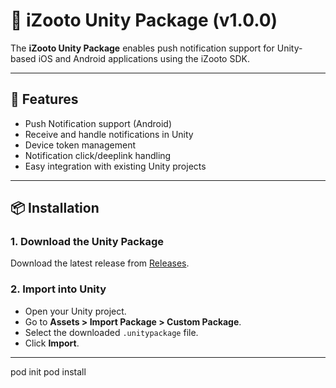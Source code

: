 # 📢 iZooto Unity Package (v1.0.0)

The **iZooto Unity Package** enables push notification support for Unity-based iOS and Android applications using the iZooto SDK.

---

## 🚀 Features
- Push Notification support (Android)  
- Receive and handle notifications in Unity  
- Device token management  
- Notification click/deeplink handling  
- Easy integration with existing Unity projects  

---

## 📦 Installation

### 1. Download the Unity Package
Download the latest release from [Releases](https://github.com/iZooto-App-Push/izooto-unity-package/releases/download/1.0.0/iZootoPlugin.unitypackage).

### 2. Import into Unity
- Open your Unity project.  
- Go to **Assets > Import Package > Custom Package**.  
- Select the downloaded `.unitypackage` file.  
- Click **Import**.  

---
   pod init
   pod install
